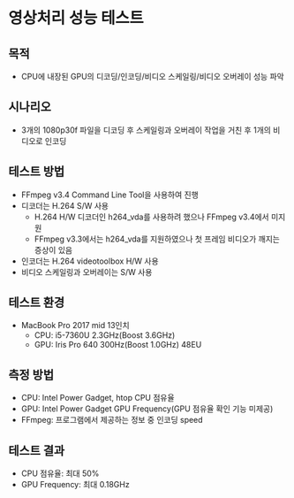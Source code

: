 # 영상처리 성능 테스트
## 목적
- CPU에 내장된 GPU의 디코딩/인코딩/비디오 스케일링/비디오 오버레이 성능 파악
## 시나리오
- 3개의 1080p30f 파일을 디코딩 후 스케일링과 오버레이 작업을 거친 후 1개의 비디오로 인코딩
## 테스트 방법
- FFmpeg v3.4 Command Line Tool을 사용하여 진행
- 디코더는 H.264 S/W 사용
    - H.264 H/W 디코더인 h264_vda를 사용하려 했으나 FFmpeg v3.4에서 미지원
    - FFmpeg v3.3에서는 h264_vda를 지원하였으나 첫 프레임 비디오가 깨지는 증상이 있음
- 인코더는 H.264 videotoolbox H/W 사용
- 비디오 스케일링과 오버레이는 S/W 사용
## 테스트 환경
- MacBook Pro 2017 mid 13인치
    - CPU: i5-7360U 2.3GHz(Boost 3.6GHz)
    - GPU: Iris Pro 640 300Hz(Boost 1.0GHz) 48EU
## 측정 방법
- CPU: Intel Power Gadget, htop CPU 점유율
- GPU: Intel Power Gadget GPU Frequency(GPU 점유율 확인 기능 미제공)
- FFmpeg: 프로그램에서 제공하는 정보 중 인코딩 speed
## 테스트 결과
- CPU 점유율: 최대 50%
- GPU Frequency: 최대 0.18GHz
